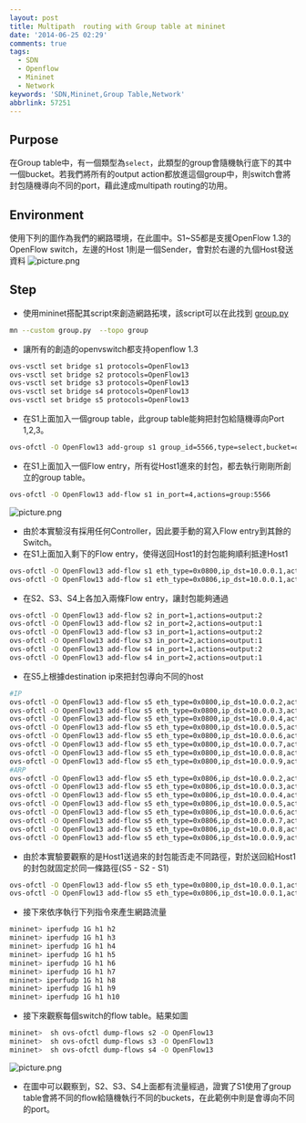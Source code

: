 ```yaml
---
layout: post
title: Multipath  routing with Group table at mininet
date: '2014-06-25 02:29'
comments: true
tags:
  - SDN
  - Openflow
  - Mininet
  - Network
keywords: 'SDN,Mininet,Group Table,Network'
abbrlink: 57251
---
```

Purpose
-------
在Group table中，有一個類型為`select`，此類型的group會隨機執行底下的其中一個bucket。若我們將所有的output action都放進這個group中，則switch會將封包隨機導向不同的port，藉此達成multipath routing的功用。

Environment
-----------
使用下列的圖作為我們的網路環境，在此圖中。S1~S5都是支援OpenFlow 1.3的OpenFlow switch，左邊的Host 1則是一個Sender，會對於右邊的九個Host發送資料
![picture.png](http://user-image.logdown.io/user/415/blog/415/post/207387/9eJUokmsTiuroa8UGsh4_picture.png)

<!--more-->

Step
----
- 使用mininet搭配其script來創造網路拓墣，該script可以在此找到 [group.py](https://gist.github.com/hwchiu/52b606032c9512dd1e83)
``` sh
mn --custom group.py  --topo group	
```
- 讓所有的創造的openvswitch都支持openflow 1.3
``` sh
ovs-vsctl set bridge s1 protocols=OpenFlow13
ovs-vsctl set bridge s2 protocols=OpenFlow13
ovs-vsctl set bridge s3 protocols=OpenFlow13
ovs-vsctl set bridge s4 protocols=OpenFlow13
ovs-vsctl set bridge s5 protocols=OpenFlow13
```
- 在S1上面加入一個group table，此group table能夠把封包給隨機導向Port 1,2,3。
``` sh
ovs-ofctl -O OpenFlow13 add-group s1 group_id=5566,type=select,bucket=output:1,bucket=output:2,bucket=output:3
```
- 在S1上面加入一個Flow entry，所有從Host1進來的封包，都去執行剛剛所創立的group table。
``` sh
ovs-ofctl -O OpenFlow13 add-flow s1 in_port=4,actions=group:5566
```
![picture.png](http://user-image.logdown.io/user/415/blog/415/post/207387/fAdC3uQrRbiFV0ih3CD8_picture.png)
- 由於本實驗沒有採用任何Controller，因此要手動的寫入Flow entry到其餘的Switch。
- 在S1上面加入剩下的Flow entry，使得送回Host1的封包能夠順利抵達Host1
``` sh
ovs-ofctl -O OpenFlow13 add-flow s1 eth_type=0x0800,ip_dst=10.0.0.1,actions=output:4
ovs-ofctl -O OpenFlow13 add-flow s1 eth_type=0x0806,ip_dst=10.0.0.1,actions=output:4
```
- 在S2、S3、S4上各加入兩條Flow entry，讓封包能夠通過
``` sh
ovs-ofctl -O OpenFlow13 add-flow s2 in_port=1,actions=output:2
ovs-ofctl -O OpenFlow13 add-flow s2 in_port=2,actions=output:1
ovs-ofctl -O OpenFlow13 add-flow s3 in_port=1,actions=output:2
ovs-ofctl -O OpenFlow13 add-flow s3 in_port=2,actions=output:1
ovs-ofctl -O OpenFlow13 add-flow s4 in_port=1,actions=output:2
ovs-ofctl -O OpenFlow13 add-flow s4 in_port=2,actions=output:1
```
- 在S5上根據destination ip來把封包導向不同的host
``` sh
#IP
ovs-ofctl -O OpenFlow13 add-flow s5 eth_type=0x0800,ip_dst=10.0.0.2,actions=output:4	
ovs-ofctl -O OpenFlow13 add-flow s5 eth_type=0x0800,ip_dst=10.0.0.3,actions=output:5
ovs-ofctl -O OpenFlow13 add-flow s5 eth_type=0x0800,ip_dst=10.0.0.4,actions=output:6	
ovs-ofctl -O OpenFlow13 add-flow s5 eth_type=0x0800,ip_dst=10.0.0.5,actions=output:7
ovs-ofctl -O OpenFlow13 add-flow s5 eth_type=0x0800,ip_dst=10.0.0.6,actions=output:8
ovs-ofctl -O OpenFlow13 add-flow s5 eth_type=0x0800,ip_dst=10.0.0.7,actions=output:9	
ovs-ofctl -O OpenFlow13 add-flow s5 eth_type=0x0800,ip_dst=10.0.0.8,actions=output:10
ovs-ofctl -O OpenFlow13 add-flow s5 eth_type=0x0800,ip_dst=10.0.0.9,actions=output:11
#ARP
ovs-ofctl -O OpenFlow13 add-flow s5 eth_type=0x0806,ip_dst=10.0.0.2,actions=output:4	
ovs-ofctl -O OpenFlow13 add-flow s5 eth_type=0x0806,ip_dst=10.0.0.3,actions=output:5
ovs-ofctl -O OpenFlow13 add-flow s5 eth_type=0x0806,ip_dst=10.0.0.4,actions=output:6
ovs-ofctl -O OpenFlow13 add-flow s5 eth_type=0x0806,ip_dst=10.0.0.5,actions=output:7
ovs-ofctl -O OpenFlow13 add-flow s5 eth_type=0x0806,ip_dst=10.0.0.6,actions=output:8
ovs-ofctl -O OpenFlow13 add-flow s5 eth_type=0x0806,ip_dst=10.0.0.7,actions=output:9	
ovs-ofctl -O OpenFlow13 add-flow s5 eth_type=0x0806,ip_dst=10.0.0.8,actions=output:10
ovs-ofctl -O OpenFlow13 add-flow s5 eth_type=0x0806,ip_dst=10.0.0.9,actions=output:11
```
- 由於本實驗要觀察的是Host1送過來的封包能否走不同路徑，對於送回給Host1的封包就固定於同一條路徑(S5 - S2 - S1)
``` sh
ovs-ofctl -O OpenFlow13 add-flow s5 eth_type=0x0800,ip_dst=10.0.0.1,actions=output:1
ovs-ofctl -O OpenFlow13 add-flow s5 eth_type=0x0806,ip_dst=10.0.0.1,actions=output:1
```
- 接下來依序執行下列指令來產生網路流量
``` sh
mininet> iperfudp 1G h1 h2
mininet> iperfudp 1G h1 h3
mininet> iperfudp 1G h1 h4
mininet> iperfudp 1G h1 h5
mininet> iperfudp 1G h1 h6
mininet> iperfudp 1G h1 h7
mininet> iperfudp 1G h1 h8
mininet> iperfudp 1G h1 h9
mininet> iperfudp 1G h1 h10
```
- 接下來觀察每個switch的flow table。結果如圖
``` sh
mininet>  sh ovs-ofctl dump-flows s2 -O OpenFlow13
mininet>  sh ovs-ofctl dump-flows s3 -O OpenFlow13
mininet>  sh ovs-ofctl dump-flows s4 -O OpenFlow13
```
![picture.png](http://user-image.logdown.io/user/415/blog/415/post/207387/8z6XUIASRbq93DoI7hFS_picture.png)
- 在圖中可以觀察到，S2、S3、S4上面都有流量經過，證實了S1使用了group table會將不同的flow給隨機執行不同的buckets，在此範例中則是會導向不同的port。


